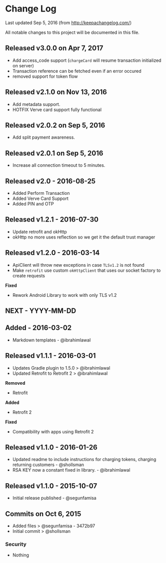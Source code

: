 # Change Log
Last updated Sep 5, 2016
(from http://keepachangelog.com/)

All notable changes to this project will be documented in this file.

## Released v3.0.0 on Apr 7, 2017
- Add access_code support (`chargeCard` will resume transaction initialized on server)
- Transaction reference can be fetched even if an error occured
- removed support for token flow

## Released v2.1.0 on Nov 13, 2016
- Add metadata support.
- HOTFIX Verve card support fully functional

## Released v2.0.2 on Sep 5, 2016
- Add split payment awareness.

## Released v2.0.1 on Sep 5, 2016
- Increase all connection timeout to 5 minutes.

## Released v2.0 - 2016-08-25
- Added Perform Transaction
- Added Verve Card Support
- Added PIN and OTP

## Released v1.2.1 - 2016-07-30
- Update retrofit and okHttp
- okHttp no more uses reflection so we get it the default trust manager

## Released v1.2.0 - 2016-03-14
- ApiClient will throw new exceptions in case `TLSv1.2` is not found
- Make `retrofit` use custom `okHttpClient` that uses our socket factory to create requests

**Fixed**
- Rework Android Library to work with only TLS v1.2

## NEXT - YYYY-MM-DD

## Added - 2016-03-02
- Markdown templates - @ibrahimlawal

## Released v1.1.1 - 2016-03-01
- Updates Gradle plugin to 1.5.0 > @ibrahimlawal
- Updated Retrofit to Retrofit 2 > @ibrahimlawal

**Removed**
- Retrofit

**Added**
- Retrofit 2

**Fixed**
- Compatibility with apps using Retrofit 2

## Released v1.1.0 - 2016-01-26
- Updated readme to include instructions for charging tokens, charging returning customers - @shollsman  
- RSA KEY now a constant fixed in library. - @ibrahimlawal

## Released v1.1.0 - 2015-10-07
- Initial release published - @segunfamisa

## Commits on Oct 6, 2015
- Added files > @segunfamisa - 3472b97
- Initial commit > @shollsman


### Security
- Nothing
